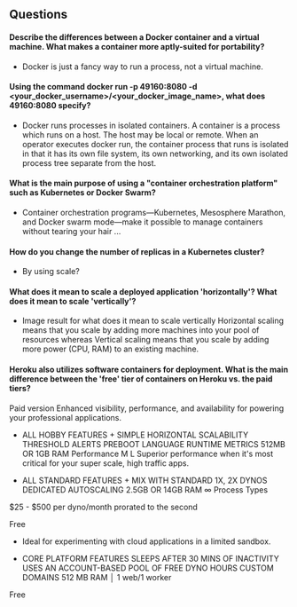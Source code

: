 ## Questions

#### Describe the differences between a Docker container and a virtual machine. What makes a container more aptly-suited for portability?

* Docker is just a fancy way to run a process, not a virtual machine.
#### Using the command docker run -p 49160:8080 -d <your_docker_username>/<your_docker_image_name>, what does 49160:8080 specify?

* Docker runs processes in isolated containers. A container is a process which runs on a host. The host may be local or remote. When an operator executes docker run, the container process that runs is isolated in that it has its own file system, its own networking, and its own isolated process tree separate from the host.

#### What is the main purpose of using a "container orchestration platform" such as Kubernetes or Docker Swarm?

* Container orchestration programs—Kubernetes, Mesosphere Marathon, and Docker swarm mode—make it possible to manage containers without tearing your hair ...

#### How do you change the number of replicas in a Kubernetes cluster?

* By using scale?

#### What does it mean to scale a deployed application 'horizontally'? What does it mean to scale 'vertically'?

* Image result for what does it mean to scale vertically
Horizontal scaling means that you scale by adding more machines into your pool of resources whereas Vertical scaling means that you scale by adding more power (CPU, RAM) to an existing machine.

#### Heroku also utilizes software containers for deployment. What is the main difference between the 'free' tier of containers on Heroku vs. the paid tiers?

Paid version Enhanced visibility, performance, and availability for powering your professional applications.

* ALL HOBBY FEATURES +
SIMPLE HORIZONTAL SCALABILITY
THRESHOLD ALERTS
PREBOOT
LANGUAGE RUNTIME METRICS
512MB OR 1GB RAM
Performance M L
Superior performance when it's most critical for your super scale, high traffic apps.

* ALL STANDARD FEATURES +
MIX WITH STANDARD 1X, 2X DYNOS
DEDICATED
AUTOSCALING
2.5GB OR 14GB RAM
∞ Process Types

$25 - $500 per dyno/month
prorated to the second

Free

* Ideal for experimenting with cloud applications in a limited sandbox.

* CORE PLATFORM FEATURES
SLEEPS AFTER 30 MINS OF INACTIVITY
USES AN ACCOUNT-BASED POOL
OF FREE DYNO HOURS
CUSTOM DOMAINS
512 MB RAM │ 1 web/1 worker

Free

